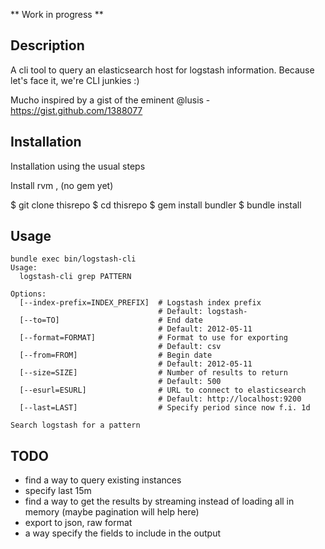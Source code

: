 ** Work in progress **

## Description

A cli tool to query an elasticsearch host for logstash information.
Because let's face it, we're CLI junkies :)

Mucho inspired by a gist of the eminent @lusis - <https://gist.github.com/1388077>

## Installation
Installation using the usual steps

Install rvm , (no gem yet)

$ git clone thisrepo
$ cd thisrepo
$ gem install bundler
$ bundle install

## Usage

    bundle exec bin/logstash-cli
    Usage:
      logstash-cli grep PATTERN

    Options:
      [--index-prefix=INDEX_PREFIX]  # Logstash index prefix
                                     # Default: logstash-
      [--to=TO]                      # End date
                                     # Default: 2012-05-11
      [--format=FORMAT]              # Format to use for exporting
                                     # Default: csv
      [--from=FROM]                  # Begin date
                                     # Default: 2012-05-11
      [--size=SIZE]                  # Number of results to return
                                     # Default: 500
      [--esurl=ESURL]                # URL to connect to elasticsearch
                                     # Default: http://localhost:9200
      [--last=LAST]                  # Specify period since now f.i. 1d

    Search logstash for a pattern

## TODO

- find a way to query existing instances
- specify last 15m 
- find a way to get the results by streaming instead of loading all in memory (maybe pagination will help here)
- export to json, raw format
- a way specify the fields to include in the output
